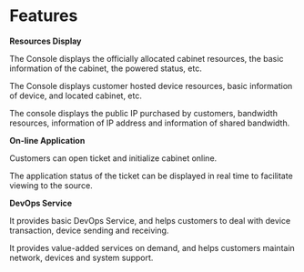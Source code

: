 # Features

**Resources Display**

   The Console displays the officially allocated cabinet resources, the basic information of the cabinet, the powered status, etc. 

   The Console displays customer hosted device resources, basic information of device, and located cabinet, etc.
  
   The console displays the public IP purchased by customers, bandwidth resources, information of IP address and information of shared bandwidth.

**On-line Application**
    
   Customers can open ticket and initialize cabinet online.

   The application status of the ticket can be displayed in real time to facilitate viewing to the source.

**DevOps Service**
    
   It provides basic DevOps Service, and helps customers to deal with device transaction, device sending and receiving.

   It provides value-added services on demand, and helps customers maintain network, devices and system support.
